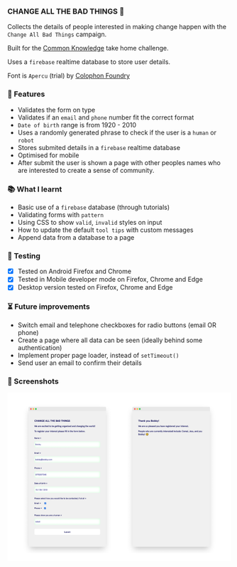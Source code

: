 ### CHANGE ALL THE BAD THINGS 🔮

Collects the details of people interested in making change happen with the `Change All Bad Things` campaign.

Built for the [Common Knowledge](https://commonknowledge.coop/) take home challenge.

Uses a `firebase` realtime database to store user details.

Font is `Apercu` (trial) by [Colophon Foundry](https://www.colophon-foundry.org/typefaces/apercu/)

### 🧱 Features

- Validates the form on type
- Validates if an `email` and `phone` number fit the correct format
- `Date of birth` range is from 1920 - 2010
- Uses a randomly generated phrase to check if the user is a `human` or `robot`
- Stores submited details in a `firebase` realtime database
- Optimised for mobile
- After submit the user is shown a page with other peoples names who are interested to create a sense of community.

### 📚 What I learnt

- Basic use of a `firebase` database (through tutorials)
- Validating forms with `pattern`
- Using CSS to show `valid`, `invalid` styles on input
- How to update the default `tool tips` with custom messages
- Append data from a database to a page

### 🦺 Testing

- [x] Tested on Android Firefox and Chrome
- [x] Tested in Mobile developer mode on Firefox, Chrome and Edge
- [x] Desktop version tested on Firefox, Chrome and Edge

### ⏳ Future improvements

- Switch email and telephone checkboxes for radio buttons (email OR phone)
- Create a page where all data can be seen (ideally behind some authentication)
- Implement proper page loader, instead of `setTimeout()`
- Send user an email to confirm their details

### 👀 Screenshots

![Change All Bad Things](images/change-all-bad-things.png)
